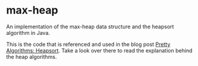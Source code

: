 # max-heap
An implementation of the max-heap data structure and the heapsort algorithm in Java.

This is the code that is referenced and used in the blog post [Pretty Algorithms: Heapsort](https://makram.me/2016/06/30/pretty-algorithms-heapsort/). 
Take a look over there to read the explanation behind the heap algorithms.